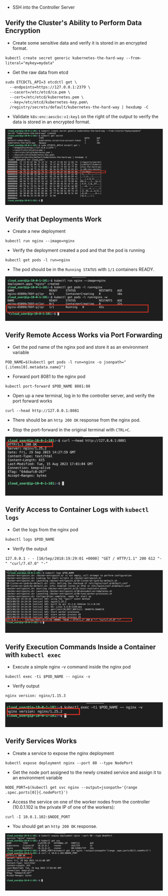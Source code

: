 * SSH into the Controller Server

## Verify the Cluster's Ability to Perform Data Encryption

* Create some sensitive data and verify it is stored in an encrypted format.
```
kubectl create secret generic kubernetes-the-hard-way --from-literal="mykey=mydata"
```

* Get the raw data from etcd
```
sudo ETCDCTL_API=3 etcdctl get \
  --endpoints=https://127.0.0.1:2379 \
  --cacert=/etc/etcd/ca.pem \
  --cert=/etc/etcd/kubernetes.pem \
  --key=/etc/etcd/kubernetes-key.pem\
  /registry/secrets/default/kubernetes-the-hard-way | hexdump -C
```

* Validate `k8s:enc:aescbc:v1:key1` on the right of the output to verify the data is stored in an encrypted format.

![](./img/1.png)

## Verify that Deployments Work

* Create a new deployment
```
kubectl run nginx --image=nginx
```

* Verify the deployment created a pod and that the pod is running
```
kubectl get pods -l run=nginx
```

* The pod should be in the `Running STATUS` with `1/1` containers READY.

![](./img/2.png)

## Verify Remote Access Works via Port Forwarding

* Get the pod name of the nginx pod and store it as an environment variable
```
POD_NAME=$(kubectl get pods -l run=nginx -o jsonpath="{.items[0].metadata.name}")
```

* Forward port 8081 to the nginx pod
```
kubectl port-forward $POD_NAME 8081:80
```

* Open up a new terminal, log in to the controller server, and verify the port forward works
```
curl --head http://127.0.0.1:8081
```

* There should be an `http 200 OK` response from the nginx pod.

* Stop the port-forward in the original terminal with `CTRL+C`.

![](./img/3.png)

## Verify Access to Container Logs with `kubectl logs`

* Get the logs from the nginx pod
```
kubectl logs $POD_NAME
```

* Verify the output
```
127.0.0.1 - - [10/Sep/2018:19:29:01 +0000] "GET / HTTP/1.1" 200 612 "-" "curl/7.47.0" "-"
```

![](./img/4.png)

## Verify Execution Commands Inside a Container with `kubectl exec`

* Execute a simple nginx -v command inside the nginx pod
```
kubectl exec -ti $POD_NAME -- nginx -v
```

* Verify output
```
nginx version: nginx/1.15.3
```

![](./img/5.png)

## Verify Services Works

* Create a service to expose the nginx deployment
```
kubectl expose deployment nginx --port 80 --type NodePort
```

* Get the node port assigned to the newly created service and assign it to an environment variable
```
NODE_PORT=$(kubectl get svc nginx --output=jsonpath='{range .spec.ports[0]}{.nodePort}')
```

* Access the service on one of the worker nodes from the controller (10.0.1.102 is the private IP of one of the workers):
```
curl -I 10.0.1.102:$NODE_PORT
```

* You should get an `http 200 OK` response.

![](./img/6.png)